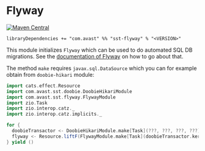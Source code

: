 # Flyway

[![Maven Central](https://img.shields.io/maven-central/v/com.avast/sst-flyway_2.12)](https://repo1.maven.org/maven2/com/avast/sst-flyway_2.12/)

`libraryDependencies += "com.avast" %% "sst-flyway" % "<VERSION>"`

This module initializes `Flyway` which can be used to do automated SQL DB migrations. See the [documentation of Flyway](https://flywaydb.org/documentation/) 
on how to go about that.

The method `make` requires `javax.sql.DataSource` which you can for example obtain from `doobie-hikari` module:

```scala
import cats.effect.Resource
import com.avast.sst.doobie.DoobieHikariModule
import com.avast.sst.flyway.FlywayModule
import zio.Task
import zio.interop.catz._
import zio.interop.catz.implicits._

for {
  doobieTransactor <- DoobieHikariModule.make[Task](???, ???, ???, ???)
  flyway <- Resource.liftF(FlywayModule.make[Task](doobieTransactor.kernel, ???))
} yield ()
```
